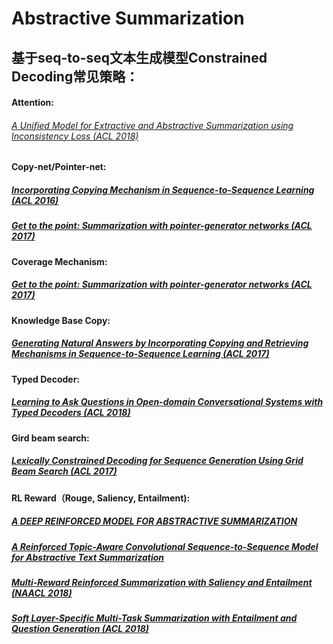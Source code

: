 # Abstractive Summarization
## 基于seq-to-seq文本生成模型Constrained Decoding常见策略：
#### Attention:
###### [A Unified Model for Extractive and Abstractive Summarization using Inconsistency Loss (ACL 2018)](https://arxiv.org/abs/1805.06266)

#### Copy-net/Pointer-net: 
##### [Incorporating Copying Mechanism in Sequence-to-Sequence Learning (ACL 2016)](https://arxiv.org/abs/1603.06393)
##### [Get to the point: Summarization with pointer-generator networks (ACL 2017)](https://arxiv.org/abs/1704.04368)

#### Coverage Mechanism:
##### [Get to the point: Summarization with pointer-generator networks (ACL 2017)](https://arxiv.org/abs/1704.04368)

#### Knowledge Base Copy:
##### [Generating Natural Answers by Incorporating Copying and Retrieving Mechanisms in Sequence-to-Sequence Learning (ACL 2017)]()

#### Typed Decoder:
##### [Learning to Ask Questions in Open-domain Conversational Systems with Typed Decoders (ACL 2018)](https://arxiv.org/abs/1805.04843)

#### Gird beam search:
##### [Lexically Constrained Decoding for Sequence Generation Using Grid Beam Search (ACL 2017)](https://arxiv.org/abs/1704.07138)
#### RL Reward（Rouge, Saliency, Entailment):
##### [A DEEP REINFORCED MODEL FOR ABSTRACTIVE SUMMARIZATION](https://arxiv.org/abs/1705.04304)
##### [A Reinforced Topic-Aware Convolutional Sequence-to-Sequence Model for Abstractive Text Summarization](https://arxiv.org/abs/1805.03616)
##### [Multi-Reward Reinforced Summarization with Saliency and Entailment (NAACL 2018)](https://arxiv.org/pdf/1804.06451.pdf)
##### [Soft Layer-Specific Multi-Task Summarization with Entailment and Question Generation (ACL 2018)](https://arxiv.org/abs/1805.11004)
